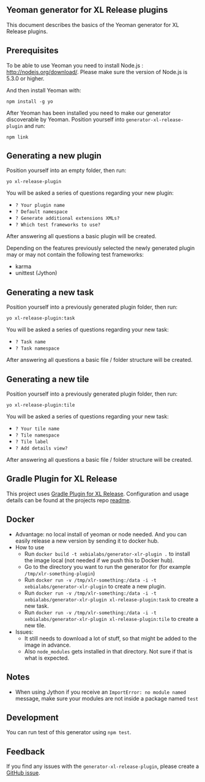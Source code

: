 ## Yeoman generator for XL Release plugins

This document describes the basics of the Yeoman generator for XL Release plugins.

## Prerequisites

 To be able to use Yeoman you need to install Node.js : http://nodejs.org/download/. Please make sure the version of Node.js is 5.3.0 or higher.
 
 And then install Yeoman with:
 
 `npm install -g yo`
 
 After Yeoman has been installed you need to make our generator discoverable by Yeoman. Position yourself into `generator-xl-release-plugin` and run:
 
 `npm link`
 
## Generating a new plugin

Position yourself into an empty folder, then run:

`yo xl-release-plugin`

You will be asked a series of questions regarding your new plugin:

* `? Your plugin name`
* `? Default namespace`
* `? Generate additional extensions XMLs?`
* `? Which test frameworks to use?`

After answering all questions a basic plugin will be created. 

Depending on the features previously selected the newly generated plugin may or may not contain the following test frameworks:

* karma  
* unittest (Jython)

## Generating a new task

Position yourself into a previously generated plugin folder, then run:

`yo xl-release-plugin:task`

You will be asked a series of questions regarding your new task:

* `? Task name`
* `? Task namespace`

After answering all questions a basic file / folder structure will be created.

## Generating a new tile

Position yourself into a previously generated plugin folder, then run:

`yo xl-release-plugin:tile`

You will be asked a series of questions regarding your new task:

* `? Your tile name`
* `? Tile namespace`
* `? Tile label`
* `? Add details view?`

After answering all questions a basic file / folder structure will be created.

## Gradle Plugin for XL Release

This project uses [Gradle Plugin for XL Release](https://github.com/xebialabs/gradle-xl-release-plugin-plugin). Configuration and usage details can be found at the projects repo [readme](https://github.com/xebialabs/gradle-xl-release-plugin-plugin/blob/master/README.md).


## Docker

* Advantage: no local install of yeoman or node needed. And you can easily release a new version by sending it to docker hub.
* How to use
  * Run `docker build -t xebialabs/generator-xlr-plugin .` to install the image local (not needed if we push this to Docker hub).
  * Go to the directory you want to run the generator for (for example `/tmp/xlr-something-plugin`)
  * Run `docker run -v /tmp/xlr-something:/data -i -t xebialabs/generator-xlr-plugin` to create a new plugin.
  * Run `docker run -v /tmp/xlr-something:/data -i -t xebialabs/generator-xlr-plugin xl-release-plugin:task` to create a new task.
  * Run `docker run -v /tmp/xlr-something:/data -i -t xebialabs/generator-xlr-plugin xl-release-plugin:tile` to create a new tile.
* Issues: 
  * It still needs to download a lot of stuff, so that might be added to the image in advance. 
  * Also `node_modules` gets installed in that directory. Not sure if that is what is expected.

## Notes

* When using Jython if you receive an `ImportError: no module named` message, make sure your modules are not inside a package named `test`

## Development

You can run test of this generator using `npm test`.

## Feedback

If you find any issues with the `generator-xl-release-plugin`, please create a [GitHub issue](https://github.com/xebialabs/generator-xl-release-plugin/issues).
